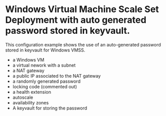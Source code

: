 # Windows Virtual Machine Scale Set Deployment with auto generated password stored in keyvault.

This configuration example shows the use of an auto-generated password stored in keyvault for Windows VMSS.

- a Windows VM
- a virtual nework with a subnet
- a NAT gateway
- a public IP associated to the NAT gateway
- a randomly generated password
- locking code (commented out)
- a health extension
- autoscale
- availability zones
- A keyvault for storing the password

